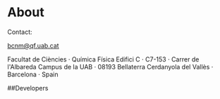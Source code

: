 # About 

Contact:

bcnm@qf.uab.cat

Facultat de Ciències · Química Física
Edifici C · C7-153 · Carrer de l'Albareda
Campus de la UAB · 08193 Bellaterra
Cerdanyola del Vallès · Barcelona · Spain

##Developers



